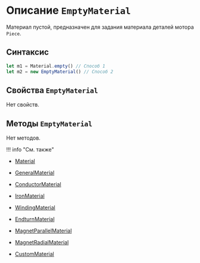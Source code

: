 # Описание `EmptyMaterial`
Материал пустой, предназначен для задания материала деталей мотора `Piece`.

## Синтаксис
```javascript
let m1 = Material.empty() // Способ 1
let m2 = new EmptyMaterial() // Способ 2
```

## Свойства `EmptyMaterial`

Нет свойств.

## Методы `EmptyMaterial`

Нет методов.

!!! info "См. также"
- [Material](./../../../globalObjects/Material/index.md)

- [GeneralMaterial](./../GeneralMaterial/index.md)

- [ConductorMaterial](./../ConductorMaterial/index.md)

- [IronMaterial](./../IronMaterial/index.md)

- [WindingMaterial](./../WindingMaterial/index.md)

- [EndturnMaterial](./../EndturnMaterial/index.md)

- [MagnetParallelMaterial](./../MagnetParallelMaterial/index.md)

- [MagnetRadialMaterial](./../MagnetRadialMaterial/index.md)

- [CustomMaterial](./../CustomMaterial/index.md)
